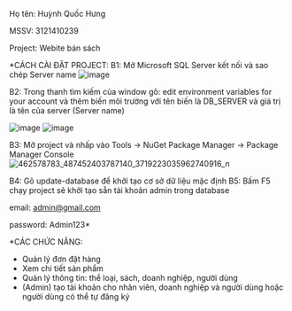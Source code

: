 Họ tên: Huỳnh Quốc Hưng

MSSV: 3121410239 

Project: Webite bán sách 

*CÁCH CÀI ĐẶT PROJECT:
B1: Mở Microsoft SQL Server kết nối và sao chép Server name
![image](https://github.com/user-attachments/assets/ee5b6775-2628-466d-929e-6c4f6e58ebf5)

B2: Trong thanh tìm kiếm của window gõ: edit environment variables for your account và thêm biến môi trường với tên biến là DB_SERVER và giá trị là tên của server (Server name)

![image](https://github.com/user-attachments/assets/4868416a-a327-4876-8c87-f2170342729a)
![image](https://github.com/user-attachments/assets/ab77c1ab-3d51-4653-9708-df9fea492bc7)

B3: Mở project và nhấp vào Tools -> NuGet Package Manager -> Package Manager Console
![462578783_487452403787140_3719223035962740916_n](https://github.com/user-attachments/assets/b5fba1b4-3b15-449e-bd55-3a1a40cf9afd)

B4: Gõ update-database để khởi tạo cơ sở dữ liệu mặc định
B5: Bấm F5 chạy project sẽ khởi tạo sẵn tài khoản admin trong database

email: admin@gmail.com

password: Admin123*

*CÁC CHỨC NĂNG:
- Quản lý đơn đặt hàng
- Xem chi tiết sản phẩm
- Quản lý thông tin: thể loại, sách, doanh nghiệp, người dùng
- (Admin) tạo tài khoản cho nhân viên, doanh nghiệp và người dùng hoặc người dùng có thể tự đăng ký
